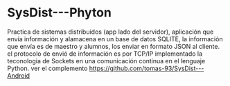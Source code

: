 # SysDist---Phyton
Practica de sistemas distribuidos (app lado del servidor), aplicación que envía información y alamacena en un base de datos SQLITE, la información que envía es de maestro y alumnos, los enviar en formato JSON al cliente. el protocolo de envió de información es por TCP/IP implementado la teconologia de Sockets en una comunicación continua en el lenguaje Python. ver el complemento https://github.com/tomas-93/SysDist---Android
